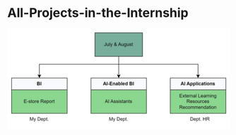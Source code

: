 # All-Projects-in-the-Internship
<img src="https://github.com/katehuangishere/All-Projects-in-the-Internship/blob/main/overview_new.jpg">
